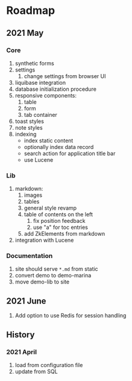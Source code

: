 # Roadmap

## 2021 May

### Core

1. synthetic forms
1. settings
   1. change settings from browser UI
1. liquibase integration
1. database initialization procedure
1. responsive components:
   1. table
   1. form
   1. tab container
1. toast styles
1. note styles
1. indexing
   * index static content
   * optionally index data record
   * search action for application title bar
   * use Lucene

### Lib

1. markdown:
   1. images
   1. tables
   1. general style revamp
   1. table of contents on the left
      1. fix position feedback
      1. use "a" for toc entries
   1. add ZkElements from markdown
1. integration with Lucene

### Documentation

1. site should serve `*.md` from static
1. convert demo to demo-marina
1. move demo-lib to site

## 2021 June

1. Add option to use Redis for session handling

## History

### 2021 April

1. load from configuration file
1. update from SQL
